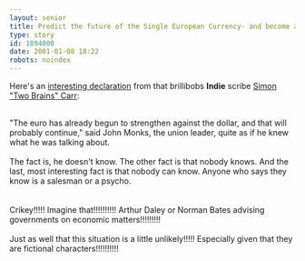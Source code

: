 ```yaml
---
layout: senior
title: Predict the future of the Single European Currency- and become a serial killer!!!!!!
type: story
id: 1894000
date: 2001-01-08 18:22
robots: noindex
---
```

Here's an <a href="http://www.independent.co.uk/argument/Regular_columnists/Simon_Carr/2001-01/carr080101.shtml">interesting declaration</a> from that brillibobs <b>Indie</b> scribe <a href="http://seniorcitizen.blogspot.com/archives/2000_12_17_seniorcitizen_archive.html#1731085">Simon "Two Brains" Carr</a>:<br/><br/><div class="quote">"The euro has already begun to strengthen against the dollar, and that will probably continue," said John Monks, the union leader, quite as if he knew what he was talking about. <br/><br/>The fact is, he doesn't know. The other fact is that nobody knows. And the last, most interesting fact is that nobody can know. Anyone who says they know is a salesman or a psycho.</div><br/><br/>Crikey!!!!! Imagine that!!!!!!!!!! Arthur Daley or Norman Bates advising governments on economic matters!!!!!!!!! <br/><br/>Just as well that this situation is a little unlikely!!!!! Especially given that they are fictional characters!!!!!!!!!!
